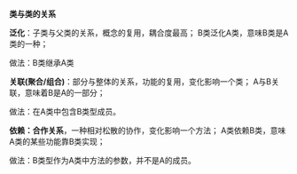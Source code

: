 **类与类的关系**

**泛化**：子类与父类的关系，概念的复用，耦合度最高；
B类泛化A类，意味B类是A类的一种；

做法：B类继承A类

**关联(聚合/组合)**：部分与整体的关系，功能的复用，变化影响一个类；
      A与B关联，意味着B是A的一部分；

做法：在A类中包含B类型成员。

**依赖：合作关系**，一种相对松散的协作，变化影响一个方法；
A类依赖B类，意味A类的某些功能靠B类实现；

做法：B类型作为A类中方法的参数，并不是A的成员。
